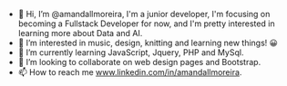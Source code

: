 - 👋 Hi, I’m @amandallmoreira, I'm a junior developer, I'm focusing on becoming a Fullstack Developer for now, and I'm pretty interested in learning more about Data and AI. 
- 👀 I’m interested in music, design, knitting and learning new things! 😀
- 🌱 I’m currently learning JavaScript, Jquery, PHP and MySql. 
- 💞️ I’m looking to collaborate on web design pages and Bootstrap.
- 📫 How to reach me www.linkedin.com/in/amandallmoreira. 

<!---
amandallmoreira/amandallmoreira is a ✨ special ✨ repository because its `README.md` (this file) appears on your GitHub profile.
You can click the Preview link to take a look at your changes.
--->
